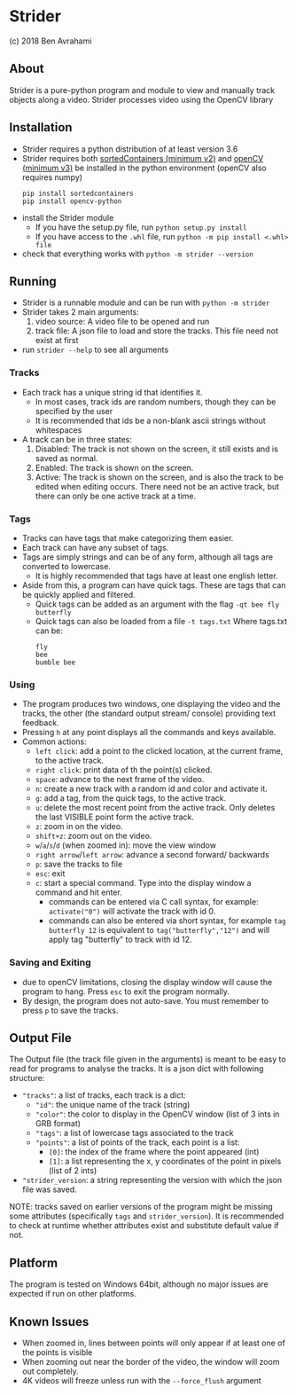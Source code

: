 # Strider
(c) 2018 Ben Avrahami
## About
Strider is a pure-python program and module to view and manually track objects along a video. Strider processes video using the OpenCV library
## Installation
* Strider requires a python distribution of at least version 3.6
* Strider requires both [sortedContainers (minimum v2)][1] and [openCV (minimum v3)][2] be installed in the python environment (openCV also requires numpy)
    ```text
    pip install sortedcontainers
    pip install opencv-python
    ```
* install the Strider module
    * If you have the setup.py file, run ```python setup.py install```
    * If you have access to the ```.whl``` file, run ```python -m pip install <.whl> file```
* check that everything works with ```python -m strider --version```
## Running
* Strider is a runnable module and can be run with ```python -m strider```
* Strider takes 2 main arguments:
    1. video source: A video file to be opened and run
    2. track file: A json file to load and store the tracks. This file need not exist at first 
* run ```strider --help``` to see all arguments
### Tracks
* Each track has a unique string id that identifies it.
    * In most cases, track ids are random numbers, though they can be specified by the user
    * It is recommended that ids be a non-blank ascii strings without whitespaces
* A track can be in three states:
    1. Disabled: The track is not shown on the screen, it still exists and is saved as normal.
    2. Enabled: The track is shown on the screen.
    3. Active: The track is shown on the screen, and is also the track to be edited when editing occurs. There need not be an active track, but there can only be one active track at a time.
### Tags
* Tracks can have tags that make categorizing them easier.
* Each track can have any subset of tags.
* Tags are simply strings and can be of any form, although all tags are converted to lowercase.
    * It is highly recommended that tags have at least one english letter.
* Aside from this, a program can have quick tags. These are tags that can be quickly applied and filtered.
    * Quick tags can be added as an argument with the flag ```-qt bee fly butterfly```
    * Quick tags can also be loaded from a file ```-t tags.txt``` Where tags.txt can be:
        ```text
        fly
        bee
        bumble bee
        ```
### Using
* The program produces two windows, one displaying the video and the tracks, the other (the standard output stream/ console) providing text feedback.
* Pressing `h` at any point displays all the commands and keys available.
* Common actions:
    * `left click`: add a point to the clicked location, at the current frame, to the active track.
    * `right click`: print data of th the point(s) clicked.
    * `space`: advance to the next frame of the video.
    * `n`: create a new track with a random id and color and activate it.
    * `g`: add a tag, from the quick tags, to the active track.
    * `u`: delete the most recent point from the active track. Only deletes the last VISIBLE point form the active track.
    * `z`: zoom in on the video.
    * `shift+z`: zoom out on the video.
    * `w`/`a`/`s`/`d` (when zoomed in): move the view window
    * `right arrow`/`left arrow`: advance a second forward/ backwards
    * `p`: save the tracks to file
    * `esc`: exit
    * `c`: start a special command. Type into the display window a command and hit enter.
        * commands can be entered via C call syntax, for example: ```activate("0")``` will activate the track with id 0.
        * commands can also be entered via short syntax, for example ```tag butterfly 12``` is equivalent to ```tag("butterfly","12")``` and will apply tag "butterfly" to track with id 12.
### Saving and Exiting
* due to openCV limitations, closing the display window will cause the program to hang. Press `esc` to exit the program normally.
* By design, the program does not auto-save. You must remember to press `p` to save the tracks.         

## Output File
The Output file (the track file given in the arguments) is meant to be easy to read for programs to analyse the tracks. It is a json dict with following structure:
* `"tracks"`: a list of tracks, each track is a dict:
    * `"id"`: the unique name of the track (string)
    * `"color"`: the color to display in the OpenCV window (list of 3 ints in GRB format)
    * `"tags"`: a list of lowercase tags associated to the track
    * `"points"`: a list of points of the track, each point is a list:
        * `[0]`: the index of the frame where the point appeared (int)
        * `[1]`: a list representing the x, y coordinates of the point in pixels (list of 2 ints)
* `"strider_version`: a string representing the version with which the json file was saved.
        
NOTE: tracks saved on earlier versions of the program might be missing some attributes (specifically `tags` and `strider_version`). It is recommended to check at runtime whether attributes exist and substitute default value if not.

## Platform
The program is tested on Windows 64bit, although no major issues are expected if run on other platforms.

## Known Issues
* When zoomed in, lines between points will only appear if at least one of the points is visible
* When zooming out near the border of the video, the window will zoom out completely.
* 4K videos will freeze unless run with the `--force_flush` argument

[1]: https://pypi.org/project/sortedcontainers/
[2]: https://pypi.org/project/opencv-python/